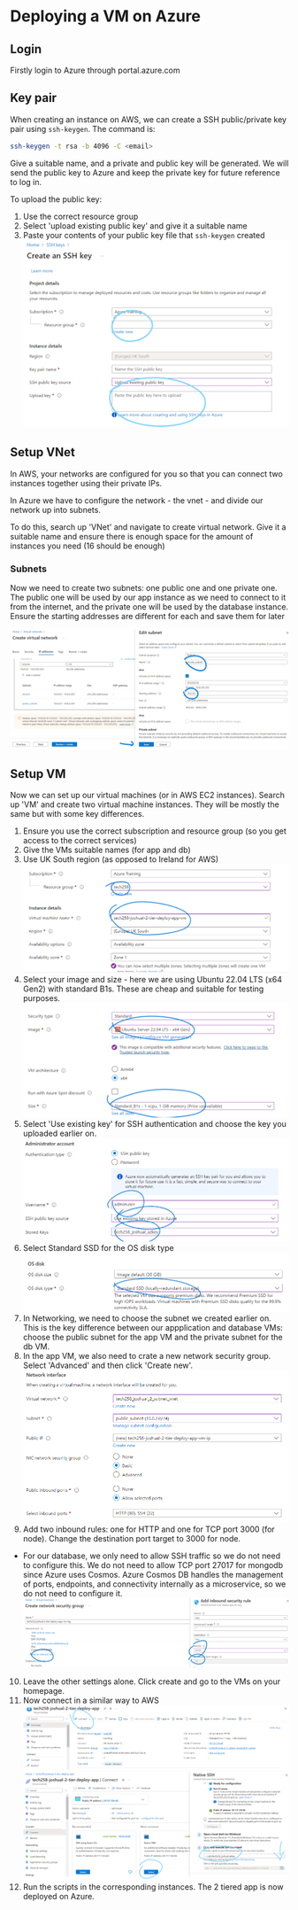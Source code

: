 # Deploying a VM on Azure

## Login 

Firstly login to Azure through portal.azure.com

## Key pair

When creating an instance on AWS, we can create a SSH public/private key pair using `ssh-keygen`. The command is:
```bash
ssh-keygen -t rsa -b 4096 -C <email>
```
Give a suitable name, and a private and public key will be generated. We will send the public key to Azure and keep the private key for future reference to log in.

To upload the public key:
1. Use the correct resource group 
2. Select 'upload existing public key' and give it a suitable name
3. Paste your contents of your public key file that `ssh-keygen` created
![alt text](two_tiered_images/image-12.png)

## Setup VNet

In AWS, your networks are configured for you so that you can connect two instances together using their private IPs. 

In Azure we have to configure the network - the vnet - and divide our network up into subnets.

To do this, search up 'VNet' and navigate to create virtual network. Give it a suitable name and ensure there is enough space for the amount of instances you need (16 should be enough)

### Subnets

Now we need to create two subnets: one public one and one private one. The public one will be used by our app instance as we need to connect to it from the internet, and the private one will be used by the database instance. Ensure the starting addresses are different for each and save them for later

![alt text](two_tiered_images/image.png)

## Setup VM 

Now we can set up our virtual machines (or in AWS EC2 instances). Search up 'VM' and create two virtual machine instances. They will be mostly the same but with some key differences.

1. Ensure you use the correct subscription and resource group (so you get access to the correct services)
2. Give the VMs suitable names (for app and db)
3. Use UK South region (as opposed to Ireland for AWS)
![alt text](two_tiered_images/image-2.png)
4. Select your image and size - here we are using Ubuntu 22.04 LTS (x64 Gen2) with standard B1s. These are cheap and suitable for testing purposes.
![alt text](two_tiered_images/image-3.png)
5. Select 'Use existing key' for SSH authentication and choose the key you uploaded earlier on.
![alt text](two_tiered_images/image-4.png)
6. Select Standard SSD for the OS disk type
![alt text](two_tiered_images/image-5.png)
7. In Networking, we need to choose the subnet we created earlier on. This is the key difference between our appplication and database VMs: choose the public subnet for the app VM and the private subnet for the db VM.
8. In the app VM, we also need to crate a new network security group. Select 'Advanced' and then click 'Create new'. 
![alt text](two_tiered_images/image-6.png)
9. Add two inbound rules: one for HTTP and one for TCP port 3000 (for node). Change the destination port target to 3000 for node. 
- For our database, we only need to allow SSH traffic so we do not need to configure this. We do not need to allow TCP port 27017 for mongodb since Azure uses Cosmos. Azure Cosmos DB handles the management of ports, endpoints, and connectivity internally as a microservice, so we do not need to configure it. 
![alt text](two_tiered_images/image-8.png)
10.  Leave the other settings alone. Click create and go to the VMs on your homepage.
11.  Now connect in a similar way to AWS
![alt text](two_tiered_images/image-10.png)
![alt text](two_tiered_images/image-11.png)
12. Run the scripts in the corresponding instances. The 2 tiered app is now deployed on Azure.